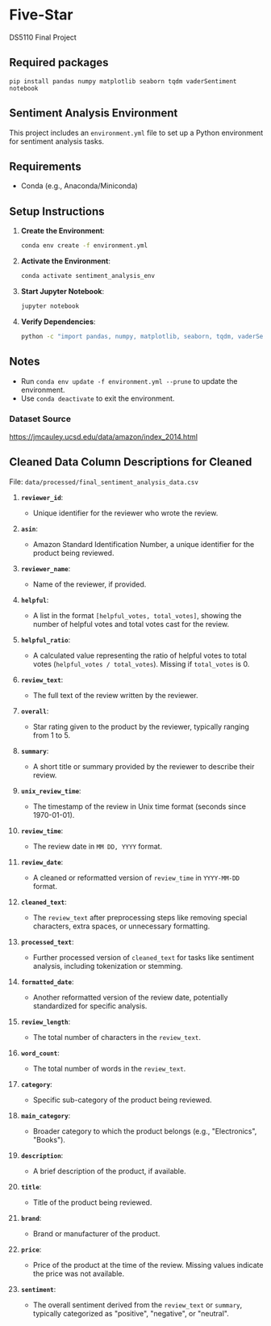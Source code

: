 # Five-Star
DS5110 Final Project

## Required packages

`pip install pandas numpy matplotlib seaborn tqdm vaderSentiment notebook`

## Sentiment Analysis Environment

This project includes an `environment.yml` file to set up a Python environment for sentiment analysis tasks.

## Requirements
- Conda (e.g., Anaconda/Miniconda)

## Setup Instructions

1. **Create the Environment**:
   ```bash
   conda env create -f environment.yml
   ```

2. **Activate the Environment**:
   ```bash
   conda activate sentiment_analysis_env
   ```

3. **Start Jupyter Notebook**:
   ```bash
   jupyter notebook
   ```

4. **Verify Dependencies**:
   ```bash
   python -c "import pandas, numpy, matplotlib, seaborn, tqdm, vaderSentiment; print('Setup successful!')"
   ```

## Notes
- Run `conda env update -f environment.yml --prune` to update the environment.
- Use `conda deactivate` to exit the environment.


### Dataset Source
https://jmcauley.ucsd.edu/data/amazon/index_2014.html

## Cleaned Data Column Descriptions for Cleaned
File: `data/processed/final_sentiment_analysis_data.csv`

1. **`reviewer_id`**:
   - Unique identifier for the reviewer who wrote the review.

2. **`asin`**:
   - Amazon Standard Identification Number, a unique identifier for the product being reviewed.

3. **`reviewer_name`**:
   - Name of the reviewer, if provided.

4. **`helpful`**:
   - A list in the format `[helpful_votes, total_votes]`, showing the number of helpful votes and total votes cast for the review.

5. **`helpful_ratio`**:
   - A calculated value representing the ratio of helpful votes to total votes (`helpful_votes / total_votes`). Missing if `total_votes` is 0.

6. **`review_text`**:
   - The full text of the review written by the reviewer.

7. **`overall`**:
   - Star rating given to the product by the reviewer, typically ranging from 1 to 5.

8. **`summary`**:
   - A short title or summary provided by the reviewer to describe their review.

9. **`unix_review_time`**:
   - The timestamp of the review in Unix time format (seconds since 1970-01-01).

10. **`review_time`**:
    - The review date in `MM DD, YYYY` format.

11. **`review_date`**:
    - A cleaned or reformatted version of `review_time` in `YYYY-MM-DD` format.

12. **`cleaned_text`**:
    - The `review_text` after preprocessing steps like removing special characters, extra spaces, or unnecessary formatting.

13. **`processed_text`**:
    - Further processed version of `cleaned_text` for tasks like sentiment analysis, including tokenization or stemming.

14. **`formatted_date`**:
    - Another reformatted version of the review date, potentially standardized for specific analysis.

15. **`review_length`**:
    - The total number of characters in the `review_text`.

16. **`word_count`**:
    - The total number of words in the `review_text`.

17. **`category`**:
    - Specific sub-category of the product being reviewed.

18. **`main_category`**:
    - Broader category to which the product belongs (e.g., "Electronics", "Books").

19. **`description`**:
    - A brief description of the product, if available.

20. **`title`**:
    - Title of the product being reviewed.

21. **`brand`**:
    - Brand or manufacturer of the product.

22. **`price`**:
    - Price of the product at the time of the review. Missing values indicate the price was not available.

23. **`sentiment`**:
    - The overall sentiment derived from the `review_text` or `summary`, typically categorized as "positive", "negative", or "neutral".